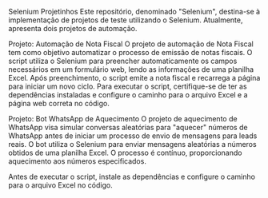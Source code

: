 Selenium Projetinhos
Este repositório, denominado "Selenium", destina-se à implementação de projetos de teste utilizando o Selenium. Atualmente, apresenta dois projetos de automação.

Projeto: Automação de Nota Fiscal
O projeto de automação de Nota Fiscal tem como objetivo automatizar o processo de emissão de notas fiscais. O script utiliza o Selenium para preencher automaticamente os campos necessários em um formulário web, lendo as informações de uma planilha Excel. Após preenchimento, o script emite a nota fiscal e recarrega a página para iniciar um novo ciclo.
 Para executar o script, certifique-se de ter as dependências instaladas e configure o caminho para o arquivo Excel e a página web correta no código.


 Projeto: Bot WhatsApp de Aquecimento
O projeto de aquecimento de WhatsApp visa simular conversas aleatórias para "aquecer" números de WhatsApp antes de iniciar um processo de envio de mensagens para leads reais. O bot utiliza o Selenium para enviar mensagens aleatórias a números obtidos de uma planilha Excel. O processo é contínuo, proporcionando aquecimento aos números especificados.

Antes de executar o script, instale as dependências e configure o caminho para o arquivo Excel no código.
